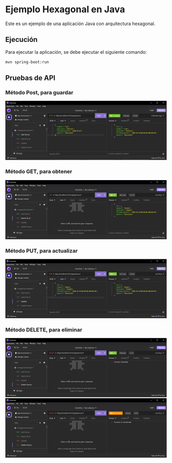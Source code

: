 # Ejemplo Hexagonal en Java

Este es un ejemplo de una aplicación Java con arquitectura hexagonal.


## Ejecución

Para ejecutar la aplicación, se debe ejecutar el siguiente comando:

```bash
mvn spring-boot:run
```

## Pruebas de API
### Método Post, para guardar
![Método Post](https://github.com/DannPandal/First_Hexagonal_Java/blob/main/src/test/java/com/codigo/images/POST.png)

### Método GET, para obtener 
![Método GET](https://github.com/DannPandal/First_Hexagonal_Java/blob/main/src/test/java/com/codigo/images/GET.png)

### Método PUT, para actualizar
![Método PUT](https://github.com/DannPandal/First_Hexagonal_Java/blob/main/src/test/java/com/codigo/images/PUT.png)

### Método DELETE, para eliminar
![Método DELETE](https://github.com/DannPandal/First_Hexagonal_Java/blob/main/src/test/java/com/codigo/images/DELETE.png)
![Método DELETE](https://github.com/DannPandal/First_Hexagonal_Java/blob/main/src/test/java/com/codigo/images/DELETE_NOT_FOUND.png)


